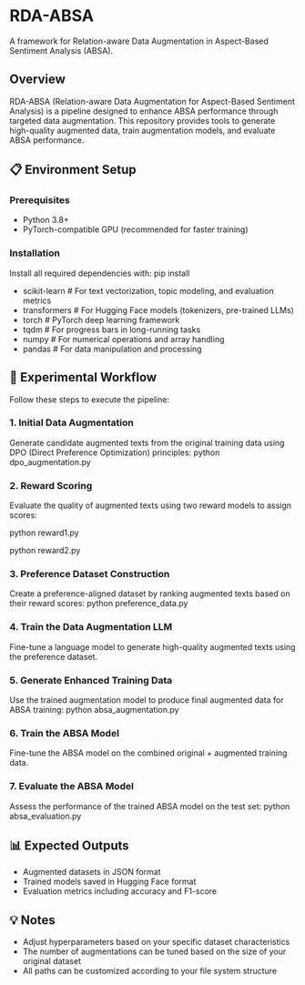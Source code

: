 # RDA-ABSA

A framework for Relation-aware Data Augmentation in Aspect-Based Sentiment Analysis (ABSA).

## Overview
RDA-ABSA (Relation-aware Data Augmentation for Aspect-Based Sentiment Analysis) is a pipeline designed to enhance ABSA performance through targeted data augmentation. This repository provides tools to generate high-quality augmented data, train augmentation models, and evaluate ABSA performance.

## 📋 Environment Setup

### Prerequisites
- Python 3.8+
- PyTorch-compatible GPU (recommended for faster training)

### Installation
Install all required dependencies with:
pip install 
- scikit-learn       # For text vectorization, topic modeling, and evaluation metrics
- transformers       # For Hugging Face models (tokenizers, pre-trained LLMs)
- torch              # PyTorch deep learning framework
- tqdm               # For progress bars in long-running tasks
- numpy              # For numerical operations and array handling
- pandas              # For data manipulation and processing

## 🚀 Experimental Workflow

Follow these steps to execute the pipeline:

### 1. Initial Data Augmentation
Generate candidate augmented texts from the original training data using DPO (Direct Preference Optimization) principles:
python dpo_augmentation.py 

### 2. Reward Scoring
Evaluate the quality of augmented texts using two reward models to assign scores:

python reward1.py 

python reward2.py 

### 3. Preference Dataset Construction
Create a preference-aligned dataset by ranking augmented texts based on their reward scores:
python preference_data.py 

### 4. Train the Data Augmentation LLM
Fine-tune a language model to generate high-quality augmented texts using the preference dataset.

### 5. Generate Enhanced Training Data
Use the trained augmentation model to produce final augmented data for ABSA training:
python absa_augmentation.py 

### 6. Train the ABSA Model
Fine-tune the ABSA model on the combined original + augmented training data.

### 7. Evaluate the ABSA Model
Assess the performance of the trained ABSA model on the test set:
python absa_evaluation.py 

## 📊 Expected Outputs
- Augmented datasets in JSON format
- Trained models saved in Hugging Face format
- Evaluation metrics including accuracy and F1-score

## 💡 Notes
- Adjust hyperparameters based on your specific dataset characteristics
- The number of augmentations can be tuned based on the size of your original dataset
- All paths can be customized according to your file system structure

    
